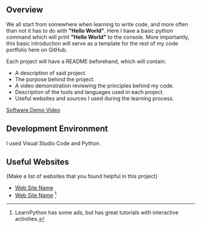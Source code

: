 ## Overview

We all start from somewhere when learning to write code, and more often than not it has to do with **"Hello World"**. Here I have a basic python command which will print **"Hello World"** to the console. More importantly, this basic introduction will serve as a template for the rest of my code portfolio here on GitHub.

Each project will have a README beforehand, which will contain:
- A description of said project.
- The purpose behind the project.
- A video demonstration reviewing the principles behind my code.
- Description of the tools and languages used in each project.
- Useful websites and sources I used during the learning process.

[Software Demo Video](http://youtube.link.goes.here)

## Development Environment

I used Visual Studio Code and Python.

## Useful Websites

{Make a list of websites that you found helpful in this project}
* [Web Site Name](https://www.markdownguide.org/cheat-sheet/)
* [Web Site Name](https://www.learnpython.org/en/Hello,_World!) [^1]
[^1]: LearnPython has some ads, but has great tutorials with interactive activities.
